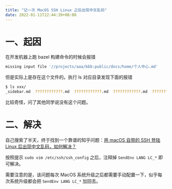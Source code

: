 ```yaml
---
title: "记一次 MacOS SSH Linux 之后出现中文乱码"
date: 2022-01-11T22:44:39+08:00
---
```


# 一、起因

在开发机器上跑 bazel 构建命令的时候会报错 


```bash
missing input file '//projects/aaa/bbb:public/docs/home/个人中心.md'
```

但是实际上是存在这个文件的。执行 ls 对应目录发现下面的报错

```bash
$ ls xxx/
_sidebar.md  ????????????.md  ????????????.md  ????????????.md  ????????????.md  ????????????.md  ????????????.md
```

比较奇怪，问了其他同学说没有这个问题。

# 二、解决

自己搜索了半天，终于找到一个靠谱的知乎问题：[用 macOS 自带的 SSH 登陆 Linux 后出现中文乱码，如何解决？](https://www.zhihu.com/question/20117388)

按照提示 `sudo vim /etc/ssh/ssh_config` 之后，注释掉 `SendEnv LANG LC_*` 即可解决。

需要注意的是，该问题每次 MacOS 系统升级之后都需要手动配置一下，似乎每次系统升级都会把 `SendEnv LANG LC_*` 加回去。
